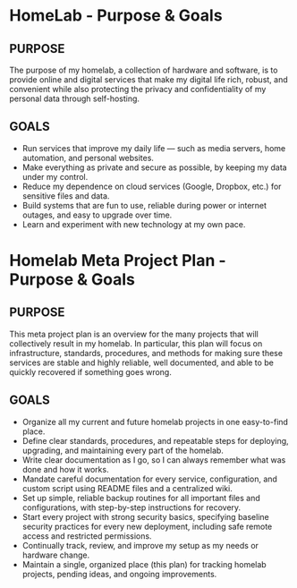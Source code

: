 # HomeLab - Purpose & Goals

## PURPOSE
The purpose of my homelab, a collection of hardware and software, is to provide online and digital services that make my digital life rich, robust, and convenient while also protecting the privacy and confidentiality of my personal data through self-hosting.

## GOALS
- Run services that improve my daily life — such as media servers, home automation, and personal websites.
- Make everything as private and secure as possible, by keeping my data under my control.
- Reduce my dependence on cloud services (Google, Dropbox, etc.) for sensitive files and data.
- Build systems that are fun to use, reliable during power or internet outages, and easy to upgrade over time.
- Learn and experiment with new technology at my own pace.
  
# Homelab Meta Project Plan - Purpose & Goals

## PURPOSE
This meta project plan is an overview for the many projects that will collectively result in my homelab. In particular, this plan will focus on infrastructure, standards, procedures, and methods for making sure these services are stable and highly reliable, well documented, and able to be quickly recovered if something goes wrong.

## GOALS
- Organize all my current and future homelab projects in one easy-to-find place.
- Define clear standards, procedures, and repeatable steps for deploying, upgrading, and maintaining every part of the homelab.
- Write clear documentation as I go, so I can always remember what was done and how it works.
- Mandate careful documentation for every service, configuration, and custom script using README files and a centralized wiki.
- Set up simple, reliable backup routines for all important files and configurations, with step-by-step instructions for recovery.
- Start every project with strong security basics, specifying baseline security practices for every new deployment, including safe remote access and restricted permissions.
- Continually track, review, and improve my setup as my needs or hardware change.
- Maintain a single, organized place (this plan) for tracking homelab projects, pending ideas, and ongoing improvements.
